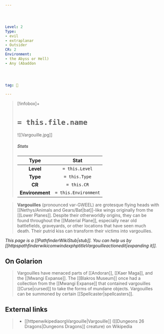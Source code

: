 ```yaml
---




Level: 2
Type:
- evil
- extraplanar
- Outsider
CR: 2
Environment:
- the Abyss or Hell)
- Any (Abaddon




tag: 👹

---
```


> [!infobox]+
> #  `= this.file.name`
> ![[Vargouille.jpg]]
> ##### Stats
> Type | Stat |
> :---:|:---:|
> **Level** | `= this.Level` |
> **Type** | `= this.Type` |
> **CR** | `= this.CR` |
> **Environment** | `= this.Environment` |



> **Vargouilles** (pronounced var-GWEEL) are grotesque flying heads with [[Nethys/Animals and Gears/Bat|bat]]-like wings originally from the [[Lower Planes]]. Despite their otherworldly origins, they can be found throughout the [[Material Plane]], especially near old battlefields, graveyards, or other locations that have seen much death. Their putrid kiss can transform their victims into vargouilles.



*This page is a [[PathfinderWikiStub|stub]]. You can help us by [[httpspathfinderwikicomwindexphptitleVargouilleactionedit|expanding it]].*


## On Golarion

> Vargouilles have menaced parts of [[Andoran]], [[Kaer Maga]], and the [[Mwangi Expanse]].
> The [[Blakros Museum]] once had a collection from the [[Mwangi Expanse]] that contained vargouilles [[Curse|cursed]] to take the forms of mundane objects.
> Vargouilles can be summoned by certain [[Spellcaster|spellcasters]].




## External links

> - [[httpenwikipediaorgVargouille|Vargouille]] ([[Dungeons 26 Dragons|Dungeons  Dragons]] creature) on Wikipedia




